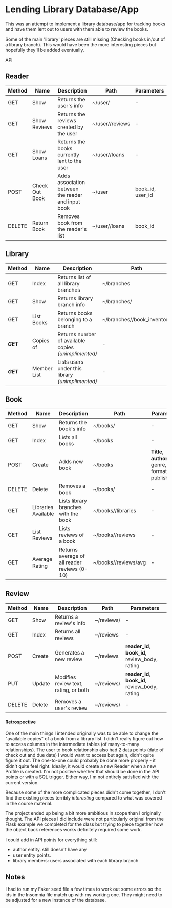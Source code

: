 # Lending Library Database/App

This was an attempt to implement a library database/app for tracking books and have them lent out to users with them able to review the books. 

Some of the main 'library' pieces are still missing (Checking books in/out of a library branch). This would have been the more interesting pieces but hopefully they'll be added eventually.

API 
## Reader
| Method | Name | Description | Path | Parameters |
| ------ | ---- | ----------- | ---- | ---------- |
| GET | Show | Returns the user's info | ~/user/<id> | - |
| GET | Show Reviews | Returns the reviews created by the user | ~/user/<id>/reviews | - |
| GET | Show Loans | Returns the books currently lent to the user | ~/user/<id>/loans | - |
| POST | Check Out Book | Adds association between the reader and input book | ~/user | book_id, user_id |
| DELETE | Return Book | Removes book from the reader's list | ~/user/<id>/loans | book_id |

## Library
| Method | Name | Description | Path | Parameters |
| ------ | ---- | ----------- | ---- | ---------- |
| GET | Index | Returns list of all library branches | ~/branches | - |
| GET | Show | Returns library branch info | ~/branches/<id> | - |
| GET | List Books | Returns books belonging to a branch | ~/branches/<id>/book_inventory | - |
| ***GET*** | Copies of | Returns number of available copies *(unimplimented)* | - | - |
| ***GET*** | Member List | Lists users under this library *(unimplimented)* | - | - |

## Book
| Method | Name | Description | Path | Parameters |
| ------ | ---- | ----------- | ---- | ---------- |
| GET | Show | Returns the book's info | ~/books/<id> | - |
| GET | Index | Lists all books | ~/books | - |
| POST | Create | Adds new book | ~/books | **Title**, **author_id**, genre, format, publish_year |
| DELETE | Delete | Removes a book | ~/books/<id> | - |
| GET | Libraries Available | Lists library branches with the book | ~/books/<id>/libraries | - |
| GET | List Reviews | Lists reviews of a book | ~/books/<id>/reviews | - |
| GET | Average Rating | Returns average of all reader reviews (0-10) | ~/books/<id>/reviews/avg | - |

## Review
| Method | Name | Description | Path | Parameters |
| ------ | ---- | ----------- | ---- | ---------- |
| GET | Show | Returns a review's info | ~/reviews/<id> | - |
| GET | Index | Returns all reviews | ~/reviews | - |
| POST | Create | Generates a new review | ~/reviews | **reader_id**, **book_id**, review_body, rating |
| PUT | Update | Modifies review text, rating, or both | ~/reviews/<id> | **reader_id**, **book_id**, review_body, rating |
| DELETE | Delete | Removes a user's review | ~/reviews/<id> | - |

#### Retrospective


One of the main things I intended originally was to be able to change the "available copies" of a book from a library list. I didn't really figure out how to access columns in the intermediate tables (of many-to-many relationships). The user to book relationship also had 2 data points (date of check out and due date) I would want to access but again, didn't quite figure it out. The one-to-one could probably be done more properly - it didn't quite feel right. Ideally, it would create a new Reader when a new Profile is created. I'm not positive whether that should be done in the API points or with a SQL trigger. Either way, I'm not entirely satisfied with the current version.

Because some of the more complicated pieces didn't come together, I don't find the existing pieces terribly *interesting* compared to what was covered in the course material. 

The project ended up being a bit more ambitious in scope than I originally thought. The API pieces I did include were not particularly original from the Flask example we completed for the class but trying to piece together how the object back references works definitely required some work. 

I could add in API points for everything still: 
- author entity. still doesn't have any
- user entity points. 
- library members: users associated with each library branch


## Notes
I had to run my Faker seed file a few times to work out some errors so the ids in the Insomnia file match up with my working one. They might need to be adjusted for a new instance of the database.
